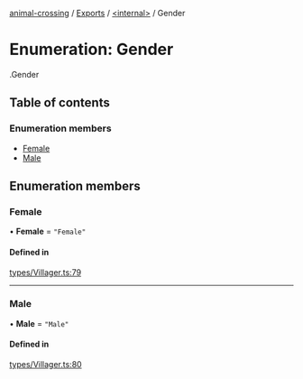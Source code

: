 [animal-crossing](../README.md) / [Exports](../modules.md) / [<internal\>](../modules/internal_.md) / Gender

# Enumeration: Gender

[<internal>](../modules/internal_.md).Gender

## Table of contents

### Enumeration members

- [Female](internal_.Gender-1.md#female)
- [Male](internal_.Gender-1.md#male)

## Enumeration members

### Female

• **Female** = `"Female"`

#### Defined in

[types/Villager.ts:79](https://github.com/Norviah/animal-crossing/blob/4d5e5b0/module/types/Villager.ts#L79)

___

### Male

• **Male** = `"Male"`

#### Defined in

[types/Villager.ts:80](https://github.com/Norviah/animal-crossing/blob/4d5e5b0/module/types/Villager.ts#L80)
